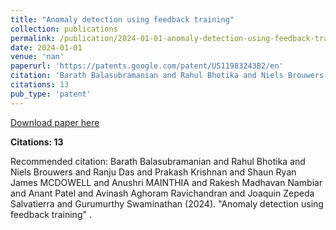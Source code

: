 ```yaml
---
title: "Anomaly detection using feedback training"
collection: publications
permalink: /publication/2024-01-01-anomaly-detection-using-feedback-training
date: 2024-01-01
venue: 'nan'
paperurl: 'https://patents.google.com/patent/US11983243B2/en'
citation: 'Barath Balasubramanian and Rahul Bhotika and Niels Brouwers and Ranju Das and Prakash Krishnan and Shaun Ryan James MCDOWELL and Anushri MAINTHIA and Rakesh Madhavan Nambiar and Anant Patel and Avinash Aghoram Ravichandran and Joaquin Zepeda Salvatierra and Gurumurthy Swaminathan (2024). &quot;Anomaly detection using feedback training&quot; <i></i>.'
citations: 13
pub_type: 'patent'
---
```


<a href='https://patents.google.com/patent/US11983243B2/en'>Download paper here</a>

**Citations: 13**

Recommended citation: Barath Balasubramanian and Rahul Bhotika and Niels Brouwers and Ranju Das and Prakash Krishnan and Shaun Ryan James MCDOWELL and Anushri MAINTHIA and Rakesh Madhavan Nambiar and Anant Patel and Avinash Aghoram Ravichandran and Joaquin Zepeda Salvatierra and Gurumurthy Swaminathan (2024). "Anomaly detection using feedback training" <i></i>.